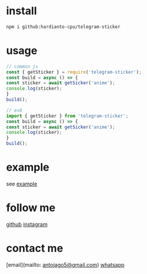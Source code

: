 # install 
```bash
npm i github:hardianto-cpu/telegram-sticker
```
# usage
```js
// common js
const { getSticker } = require('telegram-sticker');
const build = async () => {
const sticker = await getSicker('anime');
console.log(sticker);
}
build();

// es6
import { getSticker } from 'telegram-sticker';
const build = async () => {
const sticker = await getSicker('anime');
console.log(sticker);
}
build();
```
# example
see [example](https://github.com/hardianto-cpu/telegram-sticker/blob/master/example.js)
# follow me
[github](https://github.com/hardianto-cpu/)
[instagram](https://www.instagram.com/hardianto02_/)
# contact me
[email](mailto: antojago5@gmail.com)
[whatsapp](https://wa.me/62895325697662)